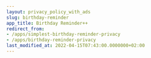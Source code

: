 ```yaml
---
layout: privacy_policy_with_ads
slug: birthday-reminder
app_title: Birthday Reminder++
redirect_from: 
- /apps/simplest-birthday-reminder-privacy
- /apps/birthday-reminder-privacy
last_modified_at: 2022-04-15T07:43:00.0000000+02:00
---
```



